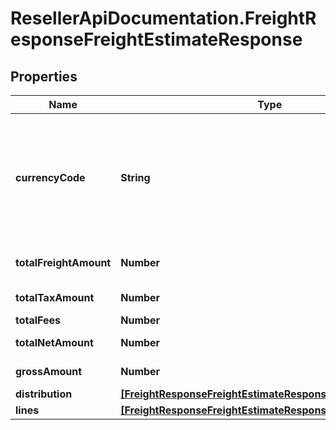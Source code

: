 # ResellerApiDocumentation.FreightResponseFreightEstimateResponse

## Properties

Name | Type | Description | Notes
------------ | ------------- | ------------- | -------------
**currencyCode** | **String** | The country-specific three-character ISO 4217 currency code used for the order. | [optional] 
**totalFreightAmount** | **Number** | Total freight amount. | [optional] 
**totalTaxAmount** | **Number** | Total tax amount. | [optional] 
**totalFees** | **Number** | Total fees. | [optional] 
**totalNetAmount** | **Number** | Total net amount. | [optional] 
**grossAmount** | **Number** | Gross amount. | [optional] 
**distribution** | [**[FreightResponseFreightEstimateResponseDistributionInner]**](FreightResponseFreightEstimateResponseDistributionInner.md) |  | [optional] 
**lines** | [**[FreightResponseFreightEstimateResponseLinesInner]**](FreightResponseFreightEstimateResponseLinesInner.md) |  | [optional] 



